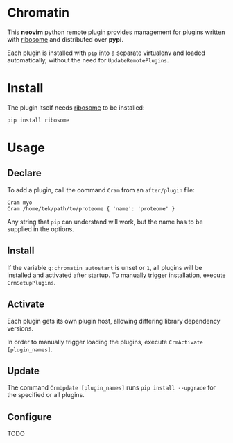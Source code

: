 # Chromatin

This **neovim** python remote plugin provides management for plugins written with [ribosome] and distributed over
**pypi**.

Each plugin is installed with `pip` into a separate virtualenv and loaded automatically, without the need for
`UpdateRemotePlugins`.

# Install

The plugin itself needs [ribosome] to be installed:

```
pip install ribosome
```

# Usage

## Declare
To add a plugin, call the command `Cram` from an `after/plugin` file:

```viml
Cram myo
Cram /home/tek/path/to/proteome { 'name': 'proteome' }
```

Any string that `pip` can understand will work, but the name has to be supplied in the options.

## Install

If the variable `g:chromatin_autostart` is unset or `1`, all plugins will be installed and activated after startup.
To manually trigger installation, execute `CrmSetupPlugins`.

## Activate

Each plugin gets its own plugin host, allowing differing library dependency versions.

In order to manually trigger loading the plugins, execute `CrmActivate [plugin_names]`.

## Update

The command `CrmUpdate [plugin_names]` runs `pip install --upgrade` for the specified or all plugins.

## Configure

TODO

[ribosome]: https://github.com/tek/ribosome
